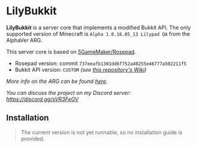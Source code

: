 # LilyBukkit

**LilyBukkit** is a server core that implements a modified Bukkit API. The only supported version of Minecraft
is `Alpha 1.0.16.05_13 Lilypad QA` from the AlphaVer ARG.

This server core is based on [5GameMaker/Rosepad](https://github.com/5GameMaker/Rosepad).

* Rosepad version: commit `737eeafb1301dd6f752a40255e46777a502211f5`
* Bukkit API version: `CUSTOM` _(see [this repository's Wiki](https://github.com/Vladg24YT/LilyBukkit/wiki))_

*More info on the ARG can be found [here](https://alphaver.fandom.com/wiki).*

*You can discuss the project on my Discord server: https://discord.gg/sVR3FeGV*

## Installation

> The current version is not yet runnable, so no installation guide is provided.
